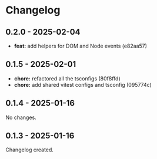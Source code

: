 # Changelog

## 0.2.0 - 2025-02-04

- __feat:__ add helpers for DOM and Node events (e82aa57)

## 0.1.5 - 2025-02-01

- __chore:__ refactored all the tsconfigs (80f8ffd)
- __chore:__ add shared vitest configs and tsconfig (095774c)

## 0.1.4 - 2025-01-16

No changes.

## 0.1.3 - 2025-01-16

Changelog created.
